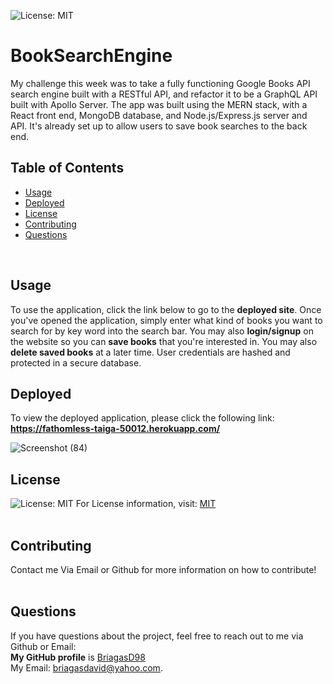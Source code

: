 ![License: MIT](https://img.shields.io/badge/License-MIT-yellow.svg) <br/>
# BookSearchEngine

My challenge this week was to take a fully functioning Google Books API search engine built with a RESTful API, and refactor it to be a GraphQL API built with Apollo Server. The app was built using the MERN stack, with a React front end, MongoDB database, and Node.js/Express.js server and API. It's already set up to allow users to save book searches to the back end.

## Table of Contents
* [Usage](#Usage)
* [Deployed](#Deployed)
* [License](#License)
* [Contributing](#Contributing)
* [Questions](#Questions)
<br/>
  
## Usage
 To use the application, click the link below to go to the **deployed site**. Once you've opened the application, simply enter what kind
 of books you want to search for by key word into the search bar. You may also **login/signup** on the website so you can **save books** that you're interested in.
 You may also **delete saved books** at a later time. User credentials are hashed and protected in a secure database.
## Deployed
To view the deployed application, please click the following link:  <br/>
**https://fathomless-taiga-50012.herokuapp.com/**
<br/>
  
![Screenshot (84)](https://user-images.githubusercontent.com/83102464/135901922-01458e47-e934-4029-888b-6e8297e01990.png)

  
## License
![License: MIT](https://img.shields.io/badge/License-MIT-yellow.svg)
For License information, visit:
[MIT](https://opensource.org/licenses/MIT)
<br/>
<br/>
## Contributing
Contact me Via Email or Github for more information on how to contribute!
<br/>
<br/>
  
## Questions  
If you have questions about the project, feel free to reach out to me via Github or Email:
<br/>
**My GitHub profile** is [BriagasD98](https://github.com/BriagasD98)
<br/>
My Email: [briagasdavid@yahoo.com](mailto:briagasdavid@yahoo.com).
